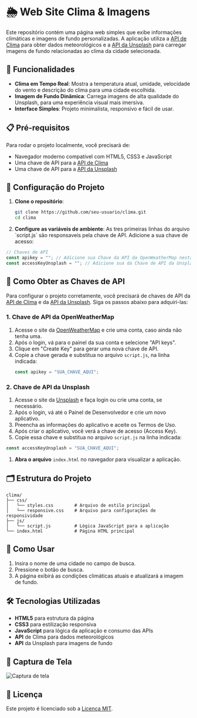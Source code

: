 # 🌦️ Web Site Clima & Imagens

Este repositório contém uma página web simples que exibe informações climáticas e imagens de fundo personalizadas. A aplicação utiliza a [API de Clima](https://openweathermap.org/api) para obter dados meteorológicos e a [API da Unsplash](https://unsplash.com/developers) para carregar imagens de fundo relacionadas ao clima da cidade selecionada.

## 🚀 Funcionalidades

- **Clima em Tempo Real**: Mostra a temperatura atual, umidade, velocidade do vento e descrição do clima para uma cidade escolhida.
- **Imagem de Fundo Dinâmica**: Carrega imagens de alta qualidade do Unsplash, para uma experiência visual mais imersiva.
- **Interface Simples**: Projeto minimalista, responsivo e fácil de usar.

## 📋 Pré-requisitos

Para rodar o projeto localmente, você precisará de:

- Navegador moderno compatível com HTML5, CSS3 e JavaScript
- Uma chave de API para a [API de Clima](https://openweathermap.org/api)
- Uma chave de API para a [API da Unsplash](https://unsplash.com/developers)

## 🔧 Configuração do Projeto

1. **Clone o repositório**:
   ```bash
   git clone https://github.com/seu-usuario/clima.git
   cd clima
   ```
2. **Configure as variáveis de ambiente**:
   As tres primeiras linhas do arquivo ´script.js´ são responsaveis pela chave de API. Adicione a sua chave de acesso:

```JavaScript
// Chaves de API
const apikey = ""; // Adicione sua Chave da API da OpenWeatherMap nesta linha.
const accessKeyUnsplash = ""; // Adicione sua da Chave de API da Unsplash nesta linha.
```

## 🔑 Como Obter as Chaves de API

Para configurar o projeto corretamente, você precisará de chaves de API da [API de Clima](https://openweathermap.org/api) e da [API da Unsplash](https://unsplash.com/developers). Siga os passos abaixo para adquiri-las:

### 1. Chave de API da OpenWeatherMap

1. Acesse o site da [OpenWeatherMap](https://openweathermap.org/) e crie uma conta, caso ainda não tenha uma.
2. Após o login, vá para o painel da sua conta e selecione "API keys".
3. Clique em "Create Key" para gerar uma nova chave de API.
4. Copie a chave gerada e substitua no arquivo `script.js`, na linha indicada:
   ```javascript
   const apikey = "SUA_CHAVE_AQUI";
   ```

### 2. Chave de API da Unsplash

1. Acesse o site da [Unsplash](https://unsplash.com/developers) e faça login ou crie uma conta, se necessário.
2. Após o login, vá até o Painel de Desenvolvedor e crie um novo aplicativo.
3. Preencha as informações do aplicativo e aceite os Termos de Uso.
4. Após criar o aplicativo, você verá a chave de acesso (Access Key).
5. Copie essa chave e substitua no arquivo `script.js` na linha indicada:

```JavaScript
const accessKeyUnsplash = "SUA_CHAVE_AQUI";
```

1. **Abra o arquivo** `index.html` no navegador para visualizar a aplicação.

## 🗂️ Estrutura do Projeto

```plaintext
clima/
├── css/
│   └── styles.css        # Arquivo de estilo principal
│   └── responsive.css    # Arquivo para configurações de responsividade
├── js/
│   └── script.js         # Lógica JavaScript para a aplicação
└── index.html            # Página HTML principal
```

## 🚀 **Como Usar**

1. Insira o nome de uma cidade no campo de busca.
2. Pressione o botão de busca.
3. A página exibirá as condições climáticas atuais e atualizará a imagem de fundo.

## 🛠️ **Tecnologias Utilizadas**

- **HTML5** para estrutura da página
- **CSS3** para estilização responsiva
- **JavaScript** para lógica da aplicação e consumo das APIs
- **API** de Clima para dados meteorológicos
- **API** da Unsplash para imagens de fundo

## 🎨 **Captura de Tela**

![Captura de tela](https://i.imgur.com/DPxQOjL.png)

## 📜 Licença

Este projeto é licenciado sob a [Licença MIT](./LICENSE).
